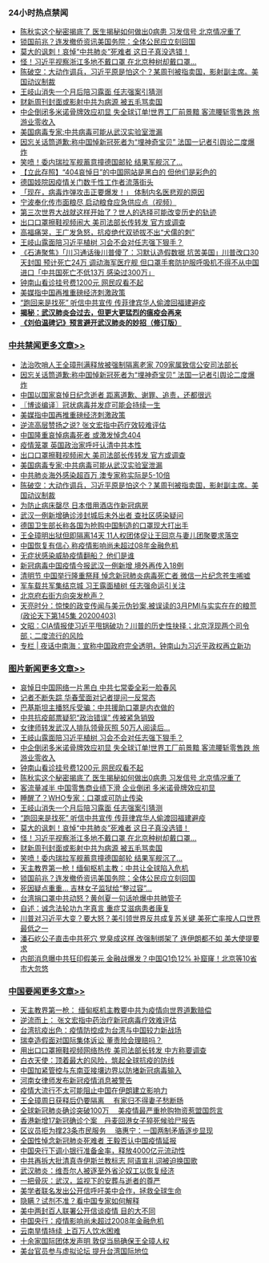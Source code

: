<div class="catlist">
<h3>24小时热点禁闻</h3>
<ul>
<li><a href="https://github.com/fqnews/bnews/blob/master/topimagenews/20200404/1306721.md">陈秋实这个秘密揭底了 医生揭秘如何做出0病患 习发信号 北京情况重了</a></li>
<li><a href="https://github.com/fqnews/bnews/blob/master/topimagenews/20200404/1306634.md">锁国前兆？连发撤侨资讯美国务院：全体公民应立刻回国</a></li>
<li><a href="https://github.com/fqnews/bnews/blob/master/topimagenews/20200404/1306674.md">莫大的讽刺！哀悼“中共肺炎”死难者 这日子真没选错！</a></li>
<li><a href="https://github.com/fqnews/bnews/blob/master/topimagenews/20200404/1306668.md">怪！习近平视察浙江多地不戴口罩 在北京种树却戴口罩...</a></li>
<li><a href="https://github.com/fqnews/bnews/blob/master/cbnews/20200404/1306751.md">陈破空：大动作调兵，习近平原是怕这个？某周刊被指卖国，影射副主席。美国动议制裁 </a></li>
<li><a href="https://github.com/fqnews/bnews/blob/master/topimagenews/20200404/1306718.md">王岐山消失一个月后陪习露面 任志强案引猜测</a></li>
<li><a href="https://github.com/fqnews/bnews/blob/master/topimagenews/20200404/1306639.md">财新周刊封面或影射中共为病源 被五毛骂卖国</a></li>
<li><a href="https://github.com/fqnews/bnews/blob/master/topimagenews/20200404/1306801.md">中企倒闭多米诺骨牌效应初显 失全球订单!世界工厂前景黯 客流腰斩零售跌 旅游业零收入</a></li>
<li><a href="https://github.com/fqnews/bnews/blob/master/cbnews/20200404/1306676.md">美国病毒专家:中共病毒可能从武汉实验室泄漏</a></li>
<li><a href="https://github.com/fqnews/bnews/blob/master/cbnews/20200405/1306856.md">因忘关话筒道歉:称中国悼新冠死者为“埋神奇宝贝” 法国一记者引舆论二度爆炸</a></li>
<li><a href="https://github.com/fqnews/bnews/blob/master/topimagenews/20200404/1306636.md">笑喷！委内瑞拉军舰蓄意撞德国邮轮 结果军舰沉了...</a></li>
<li><a href="https://github.com/fqnews/bnews/blob/master/baitai/20200404/1306690.md">【立此存照】“404哀悼日”的中国网站是黑白的 但他们是彩色的</a></li>
<li><a href="https://github.com/fqnews/bnews/blob/master/baitai/20200404/1306705.md">德国妓院因疫情关门数千性工作者流落街头</a></li>
<li><a href="https://github.com/fqnews/bnews/blob/master/comments/20200404/1306643.md">「现在，病毒炸弹攻击正要爆发！」 体制内名医悲观的原因</a></li>
<li><a href="https://github.com/fqnews/bnews/blob/master/comments/20200404/1306641.md">宁波奉化传市面粮尽 启动粮食应急供应点（视频）</a></li>
<li><a href="https://github.com/fqnews/bnews/blob/master/comments/20200405/1306866.md">第三次世界大战就这样开始了？世人的选择可能改变历史的轨迹</a></li>
<li><a href="https://github.com/fqnews/bnews/blob/master/cbnews/20200404/1306768.md">出口口罩擦鞋视频闹大 美司法部长传转发 官方或调查</a></li>
<li><a href="https://github.com/fqnews/bnews/blob/master/baitai/20200404/1306689.md">高福痛哭&#65292;王广发急怒&#65292;抗疫绝代双骄拔不出&#8220;犬儒的刺&#8221;</a></li>
<li><a href="https://github.com/fqnews/bnews/blob/master/topimagenews/20200404/1306845.md">王岐山露面陪习近平植树 习会不会对任志强下狠手？</a></li>
<li><a href="https://github.com/fqnews/bnews/blob/master/bannedvideo/20200405/1306878.md">《石涛聚焦》「川习通话後川普傻了：习默认造假数据 坑苦美国」川普改口30天封国 预计死亡24万 调动海军医疗舰 但口罩手套防护服呼吸机不得不从中国进口「中共国死亡不低13万 感染过300万」 </a></li>
<li><a href="https://github.com/fqnews/bnews/blob/master/topimagenews/20200404/1306725.md">钟南山看诊挂号费1200元 网民叹看不起</a></li>
<li><a href="https://github.com/fqnews/bnews/blob/master/cbnews/20200404/1306814.md">美媒指中国再推重磅经济刺激政策</a></li>
<li><a href="https://github.com/fqnews/bnews/blob/master/topimagenews/20200404/1306717.md">“跑回来是找死” 听信中共宣传 传菲律宾华人偷渡回福建避疫</a></li>
<li><b><a href="https://github.com/fqnews/bnews/blob/master/comments/20200211/1275071.md" target="_blank">揭秘：武汉肺炎会过去，但更大更猛烈的瘟疫会再来</a></b></li>
<li><b><a href="https://github.com/fqnews/bnews/blob/master/comments/20200207/1272816.md" target="_blank">《刘伯温碑记》预言避开武汉肺炎的妙招（修订版）</a></b></li>
</ul>
</div>

<div class="catlist">
<h3><a href="https://github.com/fqnews/bnews/blob/master/cbnews/" target="_blank">中共禁闻</a><span><a href="https://github.com/fqnews/bnews/blob/master/cbnews/" target="_blank" rel="nofollow">更多文章>></a></span></h3>
<ul>
<li><a href="https://github.com/fqnews/bnews/blob/master/cbnews/20200405/1306892.md" target="_blank">法治吹哨人王全璋刑满释放被强制隔离老家 709家属致信公安司法部长</a></li>
<li><a href="https://github.com/fqnews/bnews/blob/master/cbnews/20200405/1306856.md" target="_blank">因忘关话筒道歉:称中国悼新冠死者为“埋神奇宝贝” 法国一记者引舆论二度爆炸</a></li>
<li><a href="https://github.com/fqnews/bnews/blob/master/cbnews/20200404/1306843.md" target="_blank">中国以国家哀悼日纪念逝者 距离道歉、谢罪、追责，还都很远</a></li>
<li><a href="https://github.com/fqnews/bnews/blob/master/cbnews/20200404/1306822.md" target="_blank">〖博谈编译〗冠状病毒并发症可能会持续一生</a></li>
<li><a href="https://github.com/fqnews/bnews/blob/master/cbnews/20200404/1306814.md" target="_blank">美媒指中国再推重磅经济刺激政策</a></li>
<li><a href="https://github.com/fqnews/bnews/blob/master/cbnews/20200404/1306800.md" target="_blank">逆流高层赞扬之说? 张文宏指中药疗效较难评估</a></li>
<li><a href="https://github.com/fqnews/bnews/blob/master/cbnews/20200404/1306797.md" target="_blank">中国隆重哀悼病毒死者 或激发悼念404</a></li>
<li><a href="https://github.com/fqnews/bnews/blob/master/cbnews/20200404/1306781.md" target="_blank">疫情笼罩 英国政治家呼吁认清中共本性</a></li>
<li><a href="https://github.com/fqnews/bnews/blob/master/cbnews/20200404/1306768.md" target="_blank">出口口罩擦鞋视频闹大 美司法部长传转发 官方或调查</a></li>
<li><a href="https://github.com/fqnews/bnews/blob/master/cbnews/20200404/1306676.md" target="_blank">美国病毒专家:中共病毒可能从武汉实验室泄漏</a></li>
<li><a href="https://github.com/fqnews/bnews/blob/master/cbnews/20200404/1306675.md" target="_blank">中共肺炎海外感染超百万 澳专家称实际是5-10倍</a></li>
<li><a href="https://github.com/fqnews/bnews/blob/master/cbnews/20200404/1306751.md" target="_blank">陈破空：大动作调兵，习近平原是怕这个？某周刊被指卖国，影射副主席。美国动议制裁</a></li>
<li><a href="https://github.com/fqnews/bnews/blob/master/cbnews/20200404/1306734.md" target="_blank">为防止病床罄尽 日本借用酒店作新冠病房</a></li>
<li><a href="https://github.com/fqnews/bnews/blob/master/cbnews/20200404/1306733.md" target="_blank">武汉一例新增确诊涉封城后未外出者 查社区感染疑问</a></li>
<li><a href="https://github.com/fqnews/bnews/blob/master/cbnews/20200404/1306732.md" target="_blank">德国卫生部长称各国为抢购中国制造的口罩现大打出手</a></li>
<li><a href="https://github.com/fqnews/bnews/blob/master/cbnews/20200404/1306710.md" target="_blank">王全璋明出狱但即隔离14天 11人权团体促让王回京与妻儿团聚要求落空</a></li>
<li><a href="https://github.com/fqnews/bnews/blob/master/cbnews/20200404/1306709.md" target="_blank">中国恢复有信心 称疫情影响尚未超过08年金融危机</a></li>
<li><a href="https://github.com/fqnews/bnews/blob/master/cbnews/20200404/1306708.md" target="_blank">无症状感染威胁疫情翻船？ 他们是谁</a></li>
<li><a href="https://github.com/fqnews/bnews/blob/master/cbnews/20200404/1306699.md" target="_blank">新冠病毒中国疫情今报武汉一例新增 境外再传入18例</a></li>
<li><a href="https://github.com/fqnews/bnews/blob/master/cbnews/20200404/1306698.md" target="_blank">清明节 中国举行隆重祭拜 悼念新冠肺炎病毒死亡者 微信一片纪念苍生唏嘘</a></li>
<li><a href="https://github.com/fqnews/bnews/blob/master/cbnews/20200404/1306586.md" target="_blank">军车载共军集结京城 习王露面植树 任志强命运引关注</a></li>
<li><a href="https://github.com/fqnews/bnews/blob/master/cbnews/20200404/1306581.md" target="_blank">北京府右街方向突发枪声？</a></li>
<li><a href="https://github.com/fqnews/bnews/blob/master/cbnews/20200404/1306564.md" target="_blank">天亮时分：惊悚的政变传闻与美元伪钞案,被误读的3月PMI与实实在在的粮荒(政论天下第145集 20200403)</a></li>
<li><a href="https://github.com/fqnews/bnews/blob/master/cbnews/20200404/1306535.md" target="_blank">文昭：CIA情报使习近平甩锅破功？川普的历史性抉择；北京浮现两个司令部；二度流行的风险</a></li>
<li><a href="https://github.com/fqnews/bnews/blob/master/cbnews/20200404/1306523.md" target="_blank">专栏 | 夜话中南海：宣称中国政府完全透明，钟南山为习近平政权再立新功</a></li>

</ul>
</div>
<div class="catlist">
<h3><a href="https://github.com/fqnews/bnews/blob/master/topimagenews/" target="_blank">图片新闻</a><span><a href="https://github.com/fqnews/bnews/blob/master/topimagenews/" target="_blank" rel="nofollow">更多文章>></a></span></h3>
<ul>
<li><a href="https://github.com/fqnews/bnews/blob/master/topimagenews/20200405/1306983.md" target="_blank">哀悼日中国网络一片黑白 中共七常委全彩一脸春风</a></li>
<li><a href="https://github.com/fqnews/bnews/blob/master/topimagenews/20200405/1306982.md" target="_blank">记者不断失踪 华春莹面对记者提问一反常态</a></li>
<li><a href="https://github.com/fqnews/bnews/blob/master/topimagenews/20200405/1306981.md" target="_blank">巴基斯坦主播怒斥受骗：中共援助口罩是内衣做的</a></li>
<li><a href="https://github.com/fqnews/bnews/blob/master/topimagenews/20200405/1306980.md" target="_blank">中共抗疫邮票疑犯“政治错误” 传被紧急销毁</a></li>
<li><a href="https://github.com/fqnews/bnews/blob/master/topimagenews/20200405/1306979.md" target="_blank">女律师转发武汉人排队领骨灰照 50万人阅读后…</a></li>
<li><a href="https://github.com/fqnews/bnews/blob/master/topimagenews/20200404/1306845.md" target="_blank">王岐山露面陪习近平植树 习会不会对任志强下狠手？</a></li>
<li><a href="https://github.com/fqnews/bnews/blob/master/topimagenews/20200404/1306801.md" target="_blank">中企倒闭多米诺骨牌效应初显 失全球订单!世界工厂前景黯 客流腰斩零售跌 旅游业零收入</a></li>
<li><a href="https://github.com/fqnews/bnews/blob/master/topimagenews/20200404/1306725.md" target="_blank">钟南山看诊挂号费1200元 网民叹看不起</a></li>
<li><a href="https://github.com/fqnews/bnews/blob/master/topimagenews/20200404/1306721.md" target="_blank">陈秋实这个秘密揭底了 医生揭秘如何做出0病患 习发信号 北京情况重了</a></li>
<li><a href="https://github.com/fqnews/bnews/blob/master/topimagenews/20200404/1306720.md" target="_blank">客流量减半 中国零售商业绩下滑 企业倒闭 多米诺骨牌效应初显</a></li>
<li><a href="https://github.com/fqnews/bnews/blob/master/topimagenews/20200404/1306719.md" target="_blank">睡醒了？WHO专家：口罩或可防止传染</a></li>
<li><a href="https://github.com/fqnews/bnews/blob/master/topimagenews/20200404/1306718.md" target="_blank">王岐山消失一个月后陪习露面 任志强案引猜测</a></li>
<li><a href="https://github.com/fqnews/bnews/blob/master/topimagenews/20200404/1306717.md" target="_blank">“跑回来是找死” 听信中共宣传 传菲律宾华人偷渡回福建避疫</a></li>
<li><a href="https://github.com/fqnews/bnews/blob/master/topimagenews/20200404/1306674.md" target="_blank">莫大的讽刺！哀悼“中共肺炎”死难者 这日子真没选错！</a></li>
<li><a href="https://github.com/fqnews/bnews/blob/master/topimagenews/20200404/1306668.md" target="_blank">怪！习近平视察浙江多地不戴口罩 在北京种树却戴口罩&#8230;</a></li>
<li><a href="https://github.com/fqnews/bnews/blob/master/topimagenews/20200404/1306639.md" target="_blank">财新周刊封面或影射中共为病源 被五毛骂卖国</a></li>
<li><a href="https://github.com/fqnews/bnews/blob/master/topimagenews/20200404/1306636.md" target="_blank">笑喷！委内瑞拉军舰蓄意撞德国邮轮 结果军舰沉了&#8230;</a></li>
<li><a href="https://github.com/fqnews/bnews/blob/master/topimagenews/20200404/1306635.md" target="_blank">天主教界第一枪！缅甸枢机主教：中共让全球陷入危机</a></li>
<li><a href="https://github.com/fqnews/bnews/blob/master/topimagenews/20200404/1306634.md" target="_blank">锁国前兆？连发撤侨资讯美国务院：全体公民应立刻回国</a></li>
<li><a href="https://github.com/fqnews/bnews/blob/master/topimagenews/20200404/1306633.md" target="_blank">死因疑点重重… 吉林女子监狱给“整过容”…</a></li>
<li><a href="https://github.com/fqnews/bnews/blob/master/topimagenews/20200404/1306572.md" target="_blank">台湾捐口罩中共动怒？黄创夏一句话呛爆中共肺管子</a></li>
<li><a href="https://github.com/fqnews/bnews/blob/master/comments/20200404/1306392.md" target="_blank">自述：诚念法轮功九字真言 重症艾滋病患者康复</a></li>
<li><a href="https://github.com/fqnews/bnews/blob/master/topimagenews/20200404/1306403.md" target="_blank">川普对习近平大变？要大怒？美引领世界反共成复苏关键 美死亡率按人口世界最低之一</a></li>
<li><a href="https://github.com/fqnews/bnews/blob/master/topimagenews/20200403/1306368.md" target="_blank">潘石屹公子直击中共死穴 党臭成这样 改强制绑架了 连伊朗都不如 美大使提要求</a></li>
<li><a href="https://github.com/fqnews/bnews/blob/master/topimagenews/20200403/1306304.md" target="_blank">内部消息曝中共狂印假美元 金融战爆发？中国Q1负12% 补窟窿！北京等10省市大忽悠</a></li>

</ul>
</div>
<div class="catlist">
<h3><a href="https://github.com/fqnews/bnews/blob/master/headline/" target="_blank">中国要闻</a><span><a href="https://github.com/fqnews/bnews/blob/master/headline/" target="_blank" rel="nofollow">更多文章>></a></span></h3>
<ul>
<li><a href="https://github.com/fqnews/bnews/blob/master/headline/20200405/1306882.md" target="_blank">天主教界第一枪： 缅甸枢机主教要中共为疫情向世界道歉赔偿</a></li>
<li><a href="https://github.com/fqnews/bnews/blob/master/headline/20200405/1306881.md" target="_blank">逆流而上： 张文宏指中药治疗新冠病毒疗效难评估</a></li>
<li><a href="https://github.com/fqnews/bnews/blob/master/headline/20200405/1306880.md" target="_blank">台湾抗疫出色：疫情防控成为台湾与中国较力新战场</a></li>
<li><a href="https://github.com/fqnews/bnews/blob/master/headline/20200405/1306853.md" target="_blank">瑞幸造假面对国际集体诉讼 董责险会理赔吗？</a></li>
<li><a href="https://github.com/fqnews/bnews/blob/master/headline/20200405/1306850.md" target="_blank">用出口口罩擦鞋视频网络热传 美司法部长转发 中方称要调查</a></li>
<li><a href="https://github.com/fqnews/bnews/blob/master/headline/20200404/1306839.md" target="_blank">白衣天使：顶着最大的风险，筑起全球抗疫的防线</a></li>
<li><a href="https://github.com/fqnews/bnews/blob/master/headline/20200404/1306835.md" target="_blank">中国加紧管控与东南亚接壤边界以防堵新冠病毒输入</a></li>
<li><a href="https://github.com/fqnews/bnews/blob/master/headline/20200404/1306828.md" target="_blank">河南女律师发布新冠疫情消息被警告</a></li>
<li><a href="https://github.com/fqnews/bnews/blob/master/headline/20200404/1306824.md" target="_blank">疫情大流行不太可能阻止中国在伊朗建立影响力</a></li>
<li><a href="https://github.com/fqnews/bnews/blob/master/headline/20200404/1306817.md" target="_blank">王全璋周日获释后仍要隔离  　有家归不得妻子愁断肠</a></li>
<li><a href="https://github.com/fqnews/bnews/blob/master/headline/20200404/1306816.md" target="_blank">全球新冠肺炎确诊突破100万　  美疫情最严重抢购物资惹盟国怨言</a></li>
<li><a href="https://github.com/fqnews/bnews/blob/master/headline/20200404/1306815.md" target="_blank">香港新增17新冠确诊个案　丹麦回港女子猝死候验尸报告</a></li>
<li><a href="https://github.com/fqnews/bnews/blob/master/headline/20200404/1306803.md" target="_blank">区议员拒为撑23条市民服务　 骆惠宁：一国两制矛盾逐步显现</a></li>
<li><a href="https://github.com/fqnews/bnews/blob/master/headline/20200404/1306798.md" target="_blank">全国性悼念新冠肺炎死难者  王毅否认中国疫情延报</a></li>
<li><a href="https://github.com/fqnews/bnews/blob/master/headline/20200404/1306764.md" target="_blank">中国央行下调小银行准备金率，释放4000亿元流动性</a></li>
<li><a href="https://github.com/fqnews/bnews/blob/master/headline/20200404/1306663.md" target="_blank">中共再拆大批清真寺伊斯兰教标志 阿语宣礼词被迫换国歌</a></li>
<li><a href="https://github.com/fqnews/bnews/blob/master/headline/20200404/1306630.md" target="_blank">武汉肺炎：维吾尔人被逐至外省沦奴工以恢复经济</a></li>
<li><a href="https://github.com/fqnews/bnews/blob/master/headline/20200404/1306557.md" target="_blank">一把骨灰：武汉，监视下的安葬与逝者的尊严</a></li>
<li><a href="https://github.com/fqnews/bnews/blob/master/headline/20200404/1306490.md" target="_blank">美学者联名发出公开信呼吁美中合作，拯救全球生命</a></li>
<li><a href="https://github.com/fqnews/bnews/blob/master/headline/20200404/1306489.md" target="_blank">隐瞒？试剂不准？看中国专家如何解释</a></li>
<li><a href="https://github.com/fqnews/bnews/blob/master/headline/20200404/1306488.md" target="_blank">美中两封百人联署公开信谈疫情 目的大不同</a></li>
<li><a href="https://github.com/fqnews/bnews/blob/master/headline/20200404/1306454.md" target="_blank">中国央行：疫情影响尚未超过2008年金融危机</a></li>
<li><a href="https://github.com/fqnews/bnews/blob/master/headline/20200404/1306453.md" target="_blank">云南旱情持续  上百万人饮水困难</a></li>
<li><a href="https://github.com/fqnews/bnews/blob/master/headline/20200404/1306452.md" target="_blank">十余家国际团体发声明  敦促当局确保王全璋人权</a></li>
<li><a href="https://github.com/fqnews/bnews/blob/master/headline/20200404/1306451.md" target="_blank">美台官员参与虚拟论坛  提升台湾国际地位</a></li>

</ul>
</div>